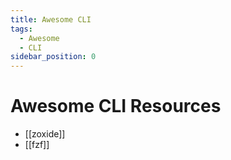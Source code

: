 ```yaml
---
title: Awesome CLI
tags:
  - Awesome
  - CLI
sidebar_position: 0
---
```


# Awesome CLI Resources

- [[zoxide]]
- [[fzf]]
